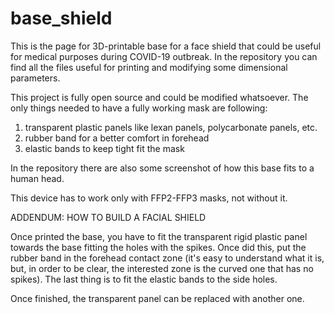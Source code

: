 # base_shield
This is the page for 3D-printable base for a face shield that could be useful for medical purposes during COVID-19 outbreak.
In the repository you can find all the files useful for printing and modifying some dimensional parameters.

This project is fully open source and could be modified whatsoever.
The only things needed to have a fully working mask are following:
1) transparent plastic panels like lexan panels, polycarbonate panels, etc.
2) rubber band for a better comfort in forehead
3) elastic bands to keep tight fit the mask

In the repository there are also some screenshot of how this base fits to a human head.

This device has to work only with FFP2-FFP3 masks, not without it.


ADDENDUM: HOW TO BUILD A FACIAL SHIELD

Once printed the base, you have to fit the transparent rigid plastic panel towards the base fitting the holes with the spikes.
Once did this, put the rubber band in the forehead contact zone (it's easy to understand what it is, but, in order to be clear, the interested zone is the curved one that has no spikes).
The last thing is to fit the elastic bands to the side holes.

Once finished, the transparent panel can be replaced with another one.
